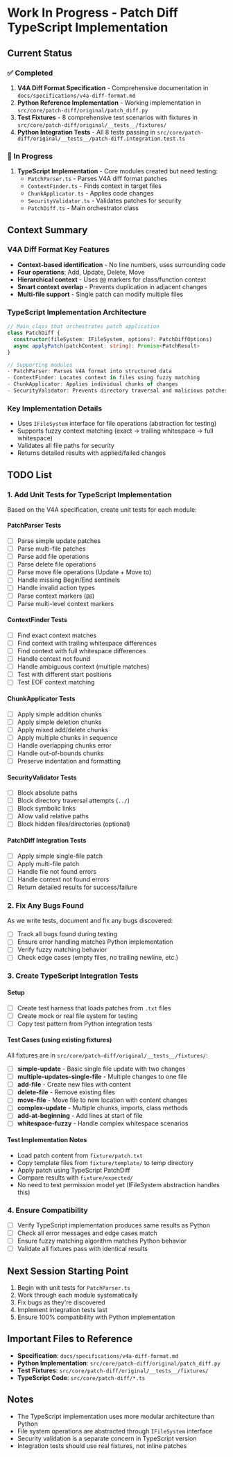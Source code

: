 # Work In Progress - Patch Diff TypeScript Implementation

## Current Status

### ✅ Completed
1. **V4A Diff Format Specification** - Comprehensive documentation in `docs/specifications/v4a-diff-format.md`
2. **Python Reference Implementation** - Working implementation in `src/core/patch-diff/original/patch_diff.py`
3. **Test Fixtures** - 8 comprehensive test scenarios with fixtures in `src/core/patch-diff/original/__tests__/fixtures/`
4. **Python Integration Tests** - All 8 tests passing in `src/core/patch-diff/original/__tests__/patch-diff.integration.test.ts`

### 🚧 In Progress
1. **TypeScript Implementation** - Core modules created but need testing:
   - `PatchParser.ts` - Parses V4A diff format patches
   - `ContextFinder.ts` - Finds context in target files
   - `ChunkApplicator.ts` - Applies code changes
   - `SecurityValidator.ts` - Validates patches for security
   - `PatchDiff.ts` - Main orchestrator class

## Context Summary

### V4A Diff Format Key Features
- **Context-based identification** - No line numbers, uses surrounding code
- **Four operations**: Add, Update, Delete, Move
- **Hierarchical context** - Uses `@@` markers for class/function context
- **Smart context overlap** - Prevents duplication in adjacent changes
- **Multi-file support** - Single patch can modify multiple files

### TypeScript Implementation Architecture
```typescript
// Main class that orchestrates patch application
class PatchDiff {
  constructor(fileSystem: IFileSystem, options?: PatchDiffOptions)
  async applyPatch(patchContent: string): Promise<PatchResult>
}

// Supporting modules
- PatchParser: Parses V4A format into structured data
- ContextFinder: Locates context in files using fuzzy matching
- ChunkApplicator: Applies individual chunks of changes
- SecurityValidator: Prevents directory traversal and malicious patches
```

### Key Implementation Details
- Uses `IFileSystem` interface for file operations (abstraction for testing)
- Supports fuzzy context matching (exact → trailing whitespace → full whitespace)
- Validates all file paths for security
- Returns detailed results with applied/failed changes

## TODO List

### 1. Add Unit Tests for TypeScript Implementation
Based on the V4A specification, create unit tests for each module:

#### PatchParser Tests
- [ ] Parse simple update patches
- [ ] Parse multi-file patches
- [ ] Parse add file operations
- [ ] Parse delete file operations
- [ ] Parse move file operations (Update + Move to)
- [ ] Handle missing Begin/End sentinels
- [ ] Handle invalid action types
- [ ] Parse context markers (`@@`)
- [ ] Parse multi-level context markers

#### ContextFinder Tests
- [ ] Find exact context matches
- [ ] Find context with trailing whitespace differences
- [ ] Find context with full whitespace differences
- [ ] Handle context not found
- [ ] Handle ambiguous context (multiple matches)
- [ ] Test with different start positions
- [ ] Test EOF context matching

#### ChunkApplicator Tests
- [ ] Apply simple addition chunks
- [ ] Apply simple deletion chunks
- [ ] Apply mixed add/delete chunks
- [ ] Apply multiple chunks in sequence
- [ ] Handle overlapping chunks error
- [ ] Handle out-of-bounds chunks
- [ ] Preserve indentation and formatting

#### SecurityValidator Tests
- [ ] Block absolute paths
- [ ] Block directory traversal attempts (`../`)
- [ ] Block symbolic links
- [ ] Allow valid relative paths
- [ ] Block hidden files/directories (optional)

#### PatchDiff Integration Tests
- [ ] Apply simple single-file patch
- [ ] Apply multi-file patch
- [ ] Handle file not found errors
- [ ] Handle context not found errors
- [ ] Return detailed results for success/failure

### 2. Fix Any Bugs Found
As we write tests, document and fix any bugs discovered:
- [ ] Track all bugs found during testing
- [ ] Ensure error handling matches Python implementation
- [ ] Verify fuzzy matching behavior
- [ ] Check edge cases (empty files, no trailing newline, etc.)

### 3. Create TypeScript Integration Tests

#### Setup
- [ ] Create test harness that loads patches from `.txt` files
- [ ] Create mock or real file system for testing
- [ ] Copy test pattern from Python integration tests

#### Test Cases (using existing fixtures)
All fixtures are in `src/core/patch-diff/original/__tests__/fixtures/`:

- [ ] **simple-update** - Basic single file update with two changes
- [ ] **multiple-updates-single-file** - Multiple changes to one file
- [ ] **add-file** - Create new files with content
- [ ] **delete-file** - Remove existing files
- [ ] **move-file** - Move file to new location with content changes
- [ ] **complex-update** - Multiple chunks, imports, class methods
- [ ] **add-at-beginning** - Add lines at start of file
- [ ] **whitespace-fuzzy** - Handle complex whitespace scenarios

#### Test Implementation Notes
- Load patch content from `fixture/patch.txt`
- Copy template files from `fixture/template/` to temp directory
- Apply patch using TypeScript PatchDiff
- Compare results with `fixture/expected/`
- No need to test permission model yet (IFileSystem abstraction handles this)

### 4. Ensure Compatibility
- [ ] Verify TypeScript implementation produces same results as Python
- [ ] Check all error messages and edge cases match
- [ ] Ensure fuzzy matching algorithm matches Python behavior
- [ ] Validate all fixtures pass with identical results

## Next Session Starting Point
1. Begin with unit tests for `PatchParser.ts`
2. Work through each module systematically
3. Fix bugs as they're discovered
4. Implement integration tests last
5. Ensure 100% compatibility with Python implementation

## Important Files to Reference
- **Specification**: `docs/specifications/v4a-diff-format.md`
- **Python Implementation**: `src/core/patch-diff/original/patch_diff.py`
- **Test Fixtures**: `src/core/patch-diff/original/__tests__/fixtures/`
- **TypeScript Code**: `src/core/patch-diff/*.ts`

## Notes
- The TypeScript implementation uses more modular architecture than Python
- File system operations are abstracted through `IFileSystem` interface
- Security validation is a separate concern in TypeScript version
- Integration tests should use real fixtures, not inline patches